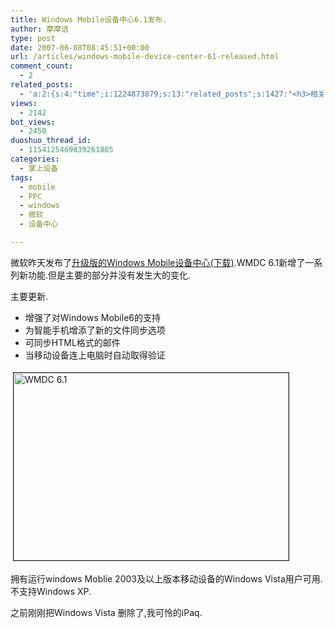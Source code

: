 ```yaml
---
title: Windows Mobile设备中心6.1发布.
author: 摩摩诘
type: post
date: 2007-06-08T08:45:51+00:00
url: /articles/windows-mobile-device-center-61-released.html
comment_count:
  - 2
related_posts:
  - 'a:2:{s:4:"time";i:1224873879;s:13:"related_posts";s:1427:"<h3>相关日志</h3><ul class="related_post"><li><a href="http://www.digglife.cn/articles/ppc-freeware-download.html" title="PPC,Windows Mobile手机免费软件下载网站:PPC Freeware">PPC,Windows Mobile手机免费软件下载网站:PPC Freeware</a></li><li><a href="http://www.digglife.cn/articles/opera-mobile-8-65-download.html" title="Opera Mobile 8.65正式版发布">Opera Mobile 8.65正式版发布</a></li><li><a href="http://www.digglife.cn/articles/turn-your-windows-mobile-phone-into-an-iphone.html" title="总结:Windows Mobile手机模拟iPhone完全方案">总结:Windows Mobile手机模拟iPhone完全方案</a></li><li><a href="http://www.digglife.cn/articles/livestation-technical-trial.html" title="微软网络电视软件LiveStation尝鲜">微软网络电视软件LiveStation尝鲜</a></li><li><a href="http://www.digglife.cn/articles/long-time-to-see.html" title="摩摩诘归来&#8230;">摩摩诘归来&#8230;</a></li><li><a href="http://www.digglife.cn/articles/just-buy-a-minione-instead-of-iphone.html" title="总结:Windows Mobile手机模拟iPhone完美方案(扯淡篇)">总结:Windows Mobile手机模拟iPhone完美方案(扯淡篇)</a></li><li><a href="http://www.digglife.cn/articles/add-iphone-styled-contactlist-to-windows-mobile.html" title="给你的Windows Mobile手机加上iPhone风格的联系人菜单">给你的Windows Mobile手机加上iPhone风格的联系人菜单</a></li></ul>";}'
views:
  - 2142
bot_views:
  - 2450
duoshuo_thread_id:
  - 1154125469839261805
categories:
  - 掌上设备
tags:
  - mobile
  - PPC
  - windows
  - 微软
  - 设备中心

---
```

微软昨天发布了<a target="_blank" href="http://www.microsoft.com/downloads/details.aspx?FamilyId=46F72DF1-E46A-4A5F-A791-09F07AAA1914&displaylang=en">升级版的Windows Mobile设备中心(下载)</a>.WMDC 6.1新增了一系列新功能.但是主要的部分并没有发生大的变化.

主要更新.

  * 增强了对Windows Mobile6的支持
  * 为智能手机增添了新的文件同步选项
  * 可同步HTML格式的邮件 
  * 当移动设备连上电脑时自动取得验证 

<!--more-->

[<img border="1" vspace="4" align="top" width="440" src="https://www.digglife.net/qiniu/981/image/712ee22a1268f49674e783f0299deb91.jpg" hspace="4" alt="WMDC 6.1" height="300" />][1]

拥有运行windows Moblie 2003及以上版本移动设备的Windows Vista用户可用.不支持Windows XP.

之前刚刚把Windows Vista 删除了,我可怜的iPaq.

 [1]: http://www.microsoft.com/downloads/details.aspx?FamilyId=46F72DF1-E46A-4A5F-A791-09F07AAA1914&displaylang=en
